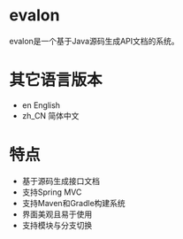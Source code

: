 # evalon

evalon是一个基于Java源码生成API文档的系统。

# 其它语言版本

* en English
* zh_CN 简体中文

# 特点

* 基于源码生成接口文档
* 支持Spring MVC
* 支持Maven和Gradle构建系统
* 界面美观且易于使用
* 支持模块与分支切换